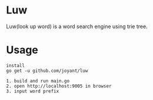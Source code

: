 # Luw

Luw(look up word) is a word search engine using trie tree.

# Usage

```shell
install
go get -u github.com/joyant/luw

1. build and run main.go
2. open http://localhost:9005 in browser
3. input word prefix
```
